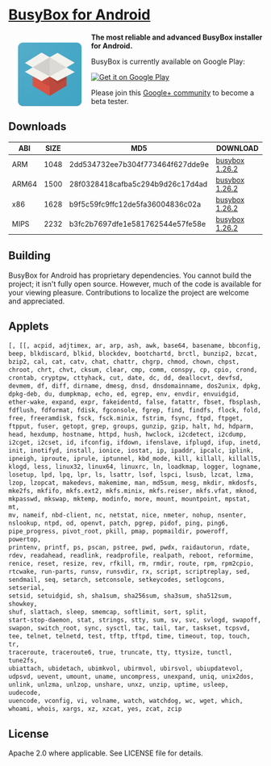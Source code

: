 # <a href="http://busybox.jrummyapps.com" target="_blank">BusyBox for Android</a>

<a href='https://play.google.com/store/apps/details?id=com.jrummy.busybox.installer'><img src="app/src/main/res/mipmap-xxhdpi/ic_launcher.png" align="left" hspace="10" vspace="10"></a>

**The most reliable and advanced BusyBox installer for Android.**

BusyBox is currently available on Google Play:

<a href='https://play.google.com/store/apps/details?id=com.jrummy.busybox.installer'><img alt='Get it on Google Play' src='https://play.google.com/intl/en_us/badges/images/generic/en_badge_web_generic.png' width="258" height="100"/></a>

Please join this [Google+ community](https://plus.google.com/communities/113855814423561594889) to become a beta tester.

Downloads
---------

| ABI  | SIZE   | MD5                              | DOWNLOAD                                                                                                                                   |
|------|--------|----------------------------------|--------------------------------------------------------------------------------------------------------------------------------------------|
| ARM    | 1048  | 2dd534732ee7b304f773464f627dde9e | [busybox 1.26.2](https://github.com/jaredrummler/BusyBox/blob/master/busybox-compiler/compiled-1.26.2/arm/static/bin/busybox?raw=true)    |
| ARM64  | 1500  | 28f0328418cafba5c294b9d26c17d4ad | [busybox 1.26.2](https://github.com/jaredrummler/BusyBox/blob/master/busybox-compiler/compiled-1.26.2/arm64/static/bin/busybox?raw=true)  |
| x86    | 1628  | b9f5c59fc9ffc12de5fa36004836c02a | [busybox 1.26.2](https://github.com/jaredrummler/BusyBox/blob/master/busybox-compiler/compiled-1.26.2/x86/static/bin/busybox?raw=true)    |
| MIPS   | 2232  | b3fc2b7697dfe1e581762544e57fe58e | [busybox 1.26.2](https://github.com/jaredrummler/BusyBox/blob/master/busybox-compiler/compiled-1.26.2/mips/static/bin/busybox?raw=true)   |

Building
--------

BusyBox for Android has proprietary dependencies. You cannot build the project; it isn't fully open source. However, much of the code is available for your viewing pleasure. Contributions to localize the project are welcome and appreciated.

Applets
-------

```
[, [[, acpid, adjtimex, ar, arp, ash, awk, base64, basename, bbconfig,
beep, blkdiscard, blkid, blockdev, bootchartd, brctl, bunzip2, bzcat,
bzip2, cal, cat, catv, chat, chattr, chgrp, chmod, chown, chpst,
chroot, chrt, chvt, cksum, clear, cmp, comm, conspy, cp, cpio, crond,
crontab, cryptpw, cttyhack, cut, date, dc, dd, deallocvt, devfsd,
devmem, df, diff, dirname, dmesg, dnsd, dnsdomainname, dos2unix, dpkg,
dpkg-deb, du, dumpkmap, echo, ed, egrep, env, envdir, envuidgid,
ether-wake, expand, expr, fakeidentd, false, fatattr, fbset, fbsplash,
fdflush, fdformat, fdisk, fgconsole, fgrep, find, findfs, flock, fold,
free, freeramdisk, fsck, fsck.minix, fstrim, fsync, ftpd, ftpget,
ftpput, fuser, getopt, grep, groups, gunzip, gzip, halt, hd, hdparm,
head, hexdump, hostname, httpd, hush, hwclock, i2cdetect, i2cdump,
i2cget, i2cset, id, ifconfig, ifdown, ifenslave, ifplugd, ifup, inetd,
init, inotifyd, install, ionice, iostat, ip, ipaddr, ipcalc, iplink,
ipneigh, iproute, iprule, iptunnel, kbd_mode, kill, killall, killall5,
klogd, less, linux32, linux64, linuxrc, ln, loadkmap, logger, logname,
losetup, lpd, lpq, lpr, ls, lsattr, lsof, lspci, lsusb, lzcat, lzma,
lzop, lzopcat, makedevs, makemime, man, md5sum, mesg, mkdir, mkdosfs,
mke2fs, mkfifo, mkfs.ext2, mkfs.minix, mkfs.reiser, mkfs.vfat, mknod,
mkpasswd, mkswap, mktemp, modinfo, more, mount, mountpoint, mpstat, mt,
mv, nameif, nbd-client, nc, netstat, nice, nmeter, nohup, nsenter,
nslookup, ntpd, od, openvt, patch, pgrep, pidof, ping, ping6,
pipe_progress, pivot_root, pkill, pmap, popmaildir, poweroff, powertop,
printenv, printf, ps, pscan, pstree, pwd, pwdx, raidautorun, rdate,
rdev, readahead, readlink, readprofile, realpath, reboot, reformime,
renice, reset, resize, rev, rfkill, rm, rmdir, route, rpm, rpm2cpio,
rtcwake, run-parts, runsv, runsvdir, rx, script, scriptreplay, sed,
sendmail, seq, setarch, setconsole, setkeycodes, setlogcons, setserial,
setsid, setuidgid, sh, sha1sum, sha256sum, sha3sum, sha512sum, showkey,
shuf, slattach, sleep, smemcap, softlimit, sort, split,
start-stop-daemon, stat, strings, stty, sum, sv, svc, svlogd, swapoff,
swapon, switch_root, sync, sysctl, tac, tail, tar, taskset, tcpsvd,
tee, telnet, telnetd, test, tftp, tftpd, time, timeout, top, touch, tr,
traceroute, traceroute6, true, truncate, tty, ttysize, tunctl, tune2fs,
ubiattach, ubidetach, ubimkvol, ubirmvol, ubirsvol, ubiupdatevol,
udpsvd, uevent, umount, uname, uncompress, unexpand, uniq, unix2dos,
unlink, unlzma, unlzop, unshare, unxz, unzip, uptime, usleep, uudecode,
uuencode, vconfig, vi, volname, watch, watchdog, wc, wget, which,
whoami, whois, xargs, xz, xzcat, yes, zcat, zcip
```

License
-------

Apache 2.0 where applicable. See LICENSE file for details.
